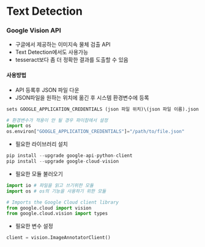 # Text Detection

### Google Vision API

- 구글에서 제공하는 이미지속 물체 검출 API
- Text Detection에서도 사용가능
- tesseract보다 좀 더 정확한 결과를 도출할 수 있음



#### 사용방법

- API 등록후 JSON 파일 다운
- JSON파일을 원하는 위치에 옮긴 후 시스템 환경변수에 등록

```python
sets GOOGLE_APPLICATION_CREDENTIALS (json 파일 위치)\(json 파일 이름).json

# 환경변수가 적용이 안 될 경우 파이참에서 설정
import os
os.environ["GOOGLE_APPLICATION_CREDENTIALS"]="/path/to/file.json"
```

- 필요한 라이브러리 설치

```python
pip install --upgrade google-api-python-client
pip install --upgrade google-cloud-vision
```

- 필요한 모듈 불러오기

```python
import io # 파일을 읽고 쓰기위한 모듈
import os # os의 기능을 사용하기 위한 모듈

# Imports the Google Cloud client library
from google.cloud import vision
from google.cloud.vision import types
```

- 필요한 변수 설정

```python
client = vision.ImageAnnotatorClient()
```


